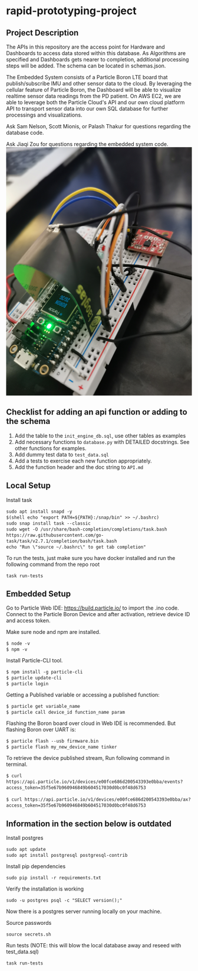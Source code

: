 # rapid-prototyping-project

## Project Description

The APIs in this repository are the access point for Hardware and Dashboards to access data stored within this database. As Algorithms are specified and Dashboards gets nearer to completion, additional processing steps will be added. The schema can be located in schemas.json.

The Embedded System consists of a Particle Boron LTE board that publish/subscribe IMU and other sensor data to the cloud. By leveraging the cellular feature of Particle Boron, the Dashboard will be able to visualize realtime sensor data readings from the PD patient. On AWS EC2, we are able to leverage both the Particle Cloud's API and our own cloud platform API to transport sensor data into our own SQL database for further processings and visualizations. 

Ask Sam Nelson, Scott Mionis, or Palash Thakur for questions regarding the database code.

Ask Jiaqi Zou for questions regarding the embedded system code. 
![](docs/embedded_pic.jpg)

## Checklist for adding an api function or adding to the schema

1. Add the table to the `init_engine_db.sql`, use other tables as examples
2. Add necessary functions to `database.py` with DETAILED docstrings. See other functions for examples.
3. Add dummy test data to `test_data.sql`
4. Add a tests to exercise each new function appropriately.
5. Add the function header and the doc string to `API.md`

## Local Setup

Install task
```
sudo apt install snapd -y
$(shell echo "export PATH=${PATH}:/snap/bin" >> ~/.bashrc)
sudo snap install task --classic
sudo wget -O /usr/share/bash-completion/completions/task.bash https://raw.githubusercontent.com/go-task/task/v2.7.1/completion/bash/task.bash
echo "Run \"source ~/.bashrc\" to get tab completion"
```

To run the tests, just make sure you have docker installed and run the following command from the repo root
```
task run-tests
```

## Embedded Setup

Go to Particle Web IDE: https://build.particle.io/ to import the .ino code.
Connect to the Particle Boron Device and after activation, retrieve device ID and access token.

Make sure node and npm are installed.
```
$ node -v
$ npm -v
```
Install Particle-CLI tool.
```
$ npm install -g particle-cli
$ particle update-cli
$ particle login
```
Getting a Published variable or accessing a published function:
```
$ particle get variable_name
$ particle call device_id function_name param
```
Flashing the Boron board over cloud in Web IDE is recommended. But flashing Boron over UART is:
```
$ particle flash --usb firmware.bin
$ particle flash my_new_device_name tinker
```

To retrieve the device published stream, Run following command in terminal.
```
$ curl https://api.particle.io/v1/devices/e00fce686d200543393e0bba/events?access_token=35f5e67b960946849b604517030d0bc0f48d6753

$ curl https://api.particle.io/v1/devices/e00fce686d200543393e0bba/ax?access_token=35f5e67b960946849b604517030d0bc0f48d6753
```


## Information in the section below is outdated

Install postgres
```
sudo apt update
sudo apt install postgresql postgresql-contrib
```
Install pip dependencies
```
sudo pip install -r requirements.txt
```

Verify the installation is working
```
sudo -u postgres psql -c "SELECT version();"
```

Now there is a postgres server running locally on your machine.

Source passwords
```
source secrets.sh
```

Run tests (NOTE: this will blow the local database away and reseed with test_data.sql)
```
task run-tests
```

